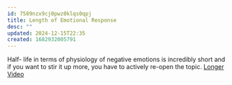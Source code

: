 ```yaml
---
id: 7589nzx9cj0pwz0klqs0qpj
title: Length of Emotional Response
desc: ""
updated: 2024-12-15T22:35
created: 1682932005791
---
```

Half- life in terms of physiology of negative emotions is incredibly short and if you want to stir it up more, you have to actively re-open the topic.
[Longer Video](https://www.youtube.com/watch?v=ru9Od__qDaA&ab_channel=BillionaireAdvice)